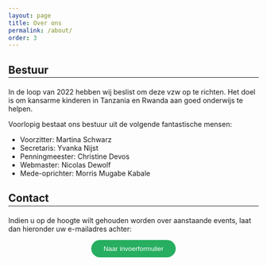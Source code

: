 ```yaml
---
layout: page
title: Over ons
permalink: /about/
order: 3
---
```


<style>
    #email {
        border: none;
        color: white;
        background-color: #27ae60;
        padding: 10px 25px;
        border-radius: 20px;
        cursor: pointer;
    }

    #email:hover {
        color: black;
    }

    hr {
        margin-top: -15px;
        margin-bottom: 20px;
    }
</style>

## Bestuur
---

In de loop van 2022 hebben wij beslist om deze vzw op te richten. Het doel is om kansarme kinderen in Tanzania en Rwanda aan goed onderwijs te helpen.

Voorlopig bestaat ons bestuur uit de volgende fantastische mensen:
* Voorzitter: Martina Schwarz
* Secretaris: Yvanka Nijst
* Penningmeester: Christine Devos
* Webmaster: Nicolas Dewolf
* Mede-oprichter: Morris Mugabe Kabale

## Contact
---

Indien u op de hoogte wilt gehouden worden over aanstaande events, laat dan hieronder uw e-mailadres achter:

<form action = "https://docs.google.com/forms/d/e/1FAIpQLSeJqeTtlGpk4Qm1npkTm3vwmcGb4WAAiL9rEniCaRTKquPxmA/viewform" style = "text-align: center">
    <input type = "submit" id = "email" value = "Naar invoerformulier">
</form>
